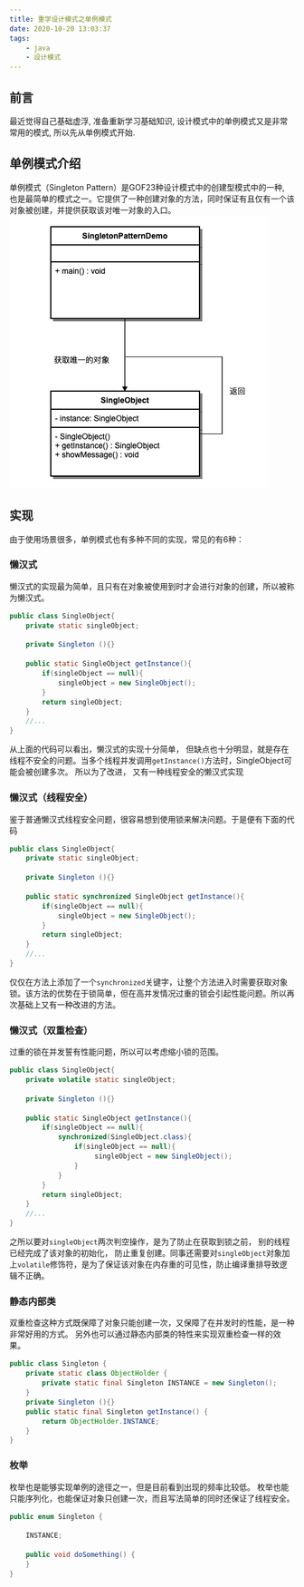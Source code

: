 ```yaml
---
title: 重学设计模式之单例模式
date: 2020-10-20 13:03:37
tags:
    - java
    - 设计模式
---
```

## 前言  
最近觉得自己基础虚浮, 准备重新学习基础知识, 设计模式中的单例模式又是非常常用的模式, 所以先从单例模式开始.   
<!--more-->
## 单例模式介绍
单例模式（Singleton Pattern）是GOF23种设计模式中的创建型模式中的一种, 也是最简单的模式之一。它提供了一种创建对象的方法，同时保证有且仅有一个该对象被创建，并提供获取该对唯一对象的入口。  
![](singleton/uml.png)
## 实现
由于使用场景很多，单例模式也有多种不同的实现，常见的有6种：
### 懒汉式  
懒汉式的实现最为简单，且只有在对象被使用到时才会进行对象的创建，所以被称为懒汉式。
```java
public class SingleObject{
    private static singleObject;

    private Singleton (){}

    public static SingleObject getInstance(){
        if(singleObject == null){
            singleObject = new SingleObject();
        }
        return singleObject;
    }
    //...
}
```  
从上面的代码可以看出，懒汉式的实现十分简单， 但缺点也十分明显，就是存在线程不安全的问题。当多个线程并发调用`getInstance()`方法时，SingleObject可能会被创建多次。 所以为了改进， 又有一种线程安全的懒汉式实现  
### 懒汉式（线程安全）
鉴于普通懒汉式线程安全问题，很容易想到使用锁来解决问题。于是便有下面的代码  
```java
public class SingleObject{
    private static singleObject;

    private Singleton (){}

    public static synchronized SingleObject getInstance(){
        if(singleObject == null){
            singleObject = new SingleObject();
        }
        return singleObject;
    }
    //...
}
```  
仅仅在方法上添加了一个`synchronized`关键字，让整个方法进入时需要获取对象锁。该方法的优势在于锁简单，但在高并发情况过重的锁会引起性能问题。所以再次基础上又有一种改进的方法。
### 懒汉式（双重检查）
过重的锁在并发誓有性能问题，所以可以考虑缩小锁的范围。
```java
public class SingleObject{
    private volatile static singleObject;

    private Singleton (){}

    public static SingleObject getInstance(){
        if(singleObject == null){
            synchronized(SingleObject.class){
                if(singleObject == null){
                     singleObject = new SingleObject();
                }
            }
        }
        return singleObject;
    }
    //...
}  
```
之所以要对`singleObject`两次判空操作，是为了防止在获取到锁之前， 别的线程已经完成了该对象的初始化， 防止重复创建。同事还需要对`singleObject`对象加上`volatile`修饰符，是为了保证该对象在内存重的可见性，防止编译重排导致逻辑不正确。
### 静态内部类
双重检查这种方式既保障了对象只能创建一次，又保障了在并发时的性能，是一种非常好用的方式。 另外也可以通过静态内部类的特性来实现双重检查一样的效果。  
```java
public class Singleton {  
    private static class ObjectHolder {  
        private static final Singleton INSTANCE = new Singleton();  
    }  
    private Singleton (){}  
    public static final Singleton getInstance() {  
        return ObjectHolder.INSTANCE;  
    }  
}
```

### 枚举
枚举也是能够实现单例的途径之一，但是目前看到出现的频率比较低。 枚举也能只能序列化，也能保证对象只创建一次，而且写法简单的同时还保证了线程安全。  
```java  
public enum Singleton {  

    INSTANCE;

    public void doSomething() {  
    }  
}
```